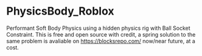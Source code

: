 # PhysicsBody_Roblox

Performant Soft Body Physics using a hidden physics rig with Ball Socket Constraint. This is free and open source with credit, a spring solution to the same problem is avaliable on https://blocksrepo.com/ now/near future, at a cost. 
